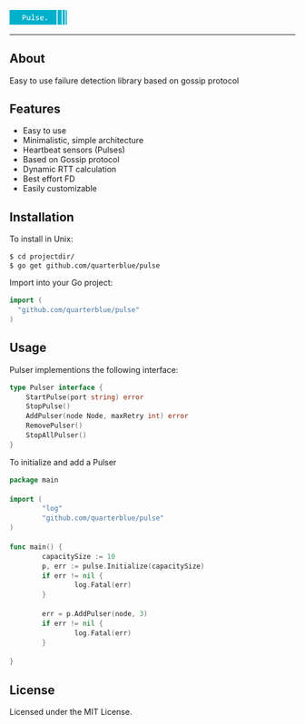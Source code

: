 
<p align="left">
        <img width="20%" src="https://raw.githubusercontent.com/quarterblue/pulse/main/static/pulselogo.png?token=ANKI23LN4KTYDEHVJKQIFVDBSF7L4" alt="Parsec logo">
</p>

---

## About

Easy to use failure detection library based on gossip protocol

## Features

- Easy to use
- Minimalistic, simple architecture
- Heartbeat sensors (Pulses)
- Based on Gossip protocol
- Dynamic RTT calculation
- Best effort FD
- Easily customizable


## Installation

To install in Unix:

```shell
$ cd projectdir/
$ go get github.com/quarterblue/pulse
```

Import into your Go project:

```go
import (
  "github.com/quarterblue/pulse"
)
```


## Usage

Pulser implementions the following interface:

```go
type Pulser interface {
	StartPulse(port string) error
	StopPulse()
	AddPulser(node Node, maxRetry int) error
	RemovePulser()
	StopAllPulser()
}
```

To initialize and add a Pulser

```go
package main

import (
        "log"
        "github.com/quarterblue/pulse"
)

func main() {
        capacitySize := 10
        p, err := pulse.Initialize(capacitySize)
        if err != nil {
                log.Fatal(err)
        }
        
        err = p.AddPulser(node, 3)
        if err != nil {
                log.Fatal(err)
        }
        
}
```

## License

Licensed under the MIT License.

